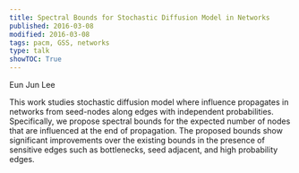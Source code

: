 ```yaml
---
title: Spectral Bounds for Stochastic Diffusion Model in Networks
published: 2016-03-08
modified: 2016-03-08
tags: pacm, GSS, networks
type: talk
showTOC: True
---
```


Eun Jun Lee

This work studies stochastic diffusion model where influence propagates in networks from seed-nodes along edges with independent probabilities. Specifically, we propose spectral bounds for the expected number of nodes that are influenced at the end of propagation. The proposed bounds show significant improvements over the existing bounds in the presence of sensitive edges such as bottlenecks, seed adjacent, and high probability edges. 
